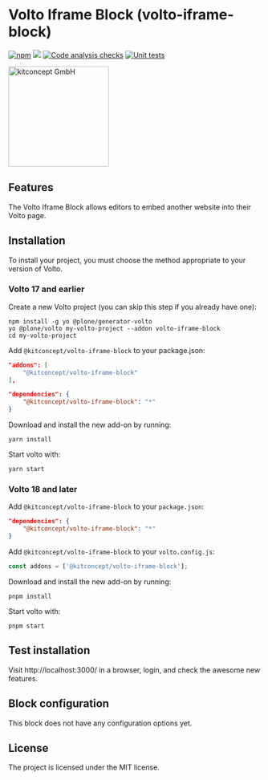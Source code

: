 # Volto Iframe Block (volto-iframe-block)

[![npm](https://img.shields.io/npm/v/@kitconcept/volto-iframe-block)](https://www.npmjs.com/package/@kitconcept/volto-iframe-block)
[![](https://img.shields.io/badge/-Storybook-ff4785?logo=Storybook&logoColor=white&style=flat-square)](https://kitconcept.github.io/volto-iframe-block/)
[![Code analysis checks](https://github.com/kitconcept/volto-iframe-block/actions/workflows/code.yml/badge.svg)](https://github.com/kitconcept/volto-iframe-block/actions/workflows/code.yml)
[![Unit tests](https://github.com/kitconcept/volto-iframe-block/actions/workflows/unit.yml/badge.svg)](https://github.com/kitconcept/volto-iframe-block/actions/workflows/unit.yml)

<img alt="kitconcept GmbH" width="200px" src="https://kitconcept.com/logo.svg">

## Features

<!-- List your awesome features here -->
The Volto Iframe Block allows editors to embed another website into their Volto page.

## Installation

To install your project, you must choose the method appropriate to your version of Volto.


### Volto 17 and earlier

Create a new Volto project (you can skip this step if you already have one):

```
npm install -g yo @plone/generator-volto
yo @plone/volto my-volto-project --addon volto-iframe-block
cd my-volto-project
```

Add `@kitconcept/volto-iframe-block` to your package.json:

```JSON
"addons": [
    "@kitconcept/volto-iframe-block"
],

"dependencies": {
    "@kitconcept/volto-iframe-block": "*"
}
```

Download and install the new add-on by running:

```shell
yarn install
```

Start volto with:

```shell
yarn start
```

### Volto 18 and later

Add `@kitconcept/volto-iframe-block` to your `package.json`:

```json
"dependencies": {
    "@kitconcept/volto-iframe-block": "*"
}
```

Add `@kitconcept/volto-iframe-block` to your `volto.config.js`:

```javascript
const addons = ['@kitconcept/volto-iframe-block'];
```

Download and install the new add-on by running:

```shell
pnpm install
```

Start volto with:

```shell
pnpm start
```

## Test installation

Visit http://localhost:3000/ in a browser, login, and check the awesome new features.

## Block configuration

This block does not have any configuration options yet.

## License

The project is licensed under the MIT license.
